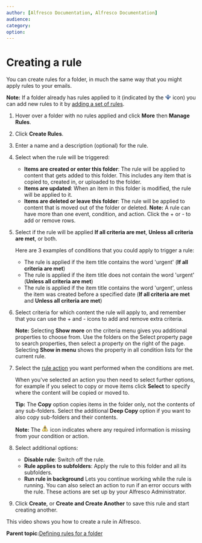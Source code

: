 ```yaml
---
author: [Alfresco Documentation, Alfresco Documentation]
audience: 
category: 
option: 
---
```


# Creating a rule

You can create rules for a folder, in much the same way that you might apply rules to your emails.

**Note:** If a folder already has rules applied to it \(indicated by the ![](../images/rules-icon.png) icon\) you can add new rules to it by [adding a set of rules](library-folder-rules-new.md).

1.  Hover over a folder with no rules applied and click **More** then **Manage Rules**.

2.  Click **Create Rules**.

3.  Enter a name and a description \(optional\) for the rule.

4.  Select when the rule will be triggered:

    -   **Items are created or enter this folder**: The rule will be applied to content that gets added to this folder. This includes any item that is copied to, created in, or uploaded to the folder.
    -   **Items are updated**: When an item in this folder is modified, the rule will be applied to it.
    -   **Items are deleted or leave this folder**: The rule will be applied to content that is moved out of the folder or deleted.
    **Note:** A rule can have more than one event, condition, and action. Click the + or - to add or remove rows.

5.  Select if the rule will be applied **If all criteria are met**, **Unless all criteria are met**, or both.

    Here are 3 examples of conditions that you could apply to trigger a rule:

    -   The rule is applied if the item title contains the word 'urgent' \(**If all criteria are met**\)
    -   The rule is applied if the item title does not contain the word 'urgent' \(**Unless all criteria are met**\)
    -   The rule is applied if the item title contains the word 'urgent', unless the item was created before a specified date \(**If all criteria are met** and **Unless all criteria are met**\)
6.  Select criteria for which content the rule will apply to, and remember that you can use the + and - icons to add and remove extra criteria.

    **Note:** Selecting **Show more** on the criteria menu gives you additional properties to choose from. Use the folders on the Select property page to search properties, then select a property on the right of the page. Selecting **Show in menu** shows the property in all condition lists for the current rule.

7.  Select the [rule action](../references/rule-actions.md) you want performed when the conditions are met.

    When you've selected an action you then need to select further options, for example if you select to copy or move items click **Select** to specify where the content will be copied or moved to.

    **Tip:** The **Copy** option copies items in the folder only, not the contents of any sub-folders. Select the additional **Deep Copy** option if you want to also copy sub-folders and their contents.

    **Note:** The ![](../images/im-missinginfo.png) icon indicates where any required information is missing from your condition or action.

8.  Select additional options:

    -   **Disable rule**: Switch off the rule.
    -   **Rule applies to subfolders**: Apply the rule to this folder and all its subfolders.
    -   **Run rule in background** Lets you continue working while the rule is running. You can also select an action to run if an error occurs with the rule. These actions are set up by your Alfresco Administrator.
9.  Click **Create**, or **Create and Create Another** to save this rule and start creating another.


This video shows you how to create a rule in Alfresco.

  

**Parent topic:**[Defining rules for a folder](../tasks/library-folder-rules-define.md)

